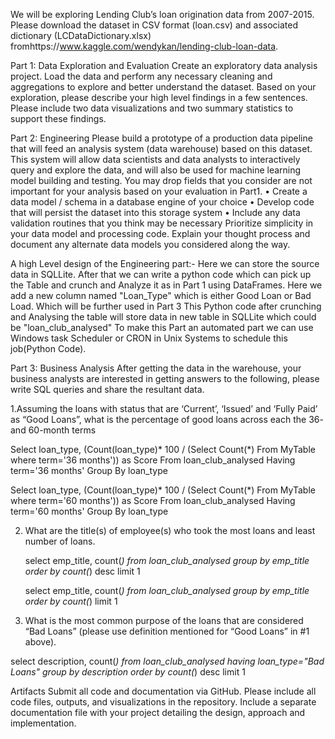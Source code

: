 We will be exploring Lending Club’s loan origination data from 2007-2015. Please download the dataset in CSV format (loan.csv) and associated dictionary (LCDataDictionary.xlsx) fromhttps://www.kaggle.com/wendykan/lending-club-loan-data.

Part 1: Data Exploration and Evaluation
Create an exploratory data analysis project. Load the data and perform any necessary cleaning and aggregations to explore and better understand the dataset. Based on your exploration, please describe your high level findings in a few sentences. Please include two data visualizations and two summary statistics to support these findings.

Part 2: Engineering
Please build a prototype of a production data pipeline that will feed an analysis system (data warehouse) based on this dataset. This system will allow data scientists and data analysts to interactively query and explore the data, and will also be used for machine learning model building and testing. You may drop fields that you consider are not important for your analysis based on your evaluation in Part1.
•	Create a data model / schema in a database engine of your choice
•	Develop code that will persist the dataset into this storage system 
•	Include any data validation routines that you think may be necessary
Prioritize simplicity in your data model and processing code. Explain your thought process and document any alternate data models you considered along the way.

A high Level design of the Engineering part:-
Here we can store the source data in SQLLite. 
After that we can write a python code which can pick up the Table and crunch and Analyze it as in Part 1 using DataFrames. Here we add a new column named "Loan_Type" which is either Good Loan or Bad Load. Which will be further used in Part 3
This Python code after crunching and Analysing the table will store data in new table in SQLLite which could be "loan_club_analysed"
To make this Part an automated part we can use Windows task Scheduler or CRON in Unix Systems to schedule this job(Python Code).


Part 3: Business Analysis
After getting the data in the warehouse, your business analysts are interested in getting answers to the following, please write SQL queries and share the resultant data.

1.Assuming the loans with status that are ‘Current’, ‘Issued’ and ‘Fully Paid’ as “Good Loans”, what is the percentage of good loans across each the 36- and 60-month terms

Select loan_type, (Count(loan_type)* 100 / (Select Count(*) From MyTable where term='36 months')) as Score
From  loan_club_analysed
Having  term='36 months'
Group By loan_type

Select loan_type, (Count(loan_type)* 100 / (Select Count(*) From MyTable where term='60 months')) as Score
From  loan_club_analysed
Having  term='60 months'
Group By loan_type

2.	What are the title(s) of employee(s) who took the most loans and least number of loans.

	select emp_title, count(*) from  loan_club_analysed
	 group by emp_title
	 order by count(*) desc limit 1

	select emp_title, count(*) from  loan_club_analysed
	 group by emp_title
	 order by count(*)  limit 1


3.	What is the most common purpose of the loans that are considered “Bad Loans” (please use definition mentioned for “Good Loans” in #1 above).

select description, count(*) from  loan_club_analysed
	having loan_type="Bad  Loans"
	 group by description
	 order by count(*) desc limit 1

Artifacts
Submit all code and documentation via GitHub. Please include all code files, outputs, and visualizations in the repository. Include a separate documentation file with your project detailing the design, approach and implementation.
